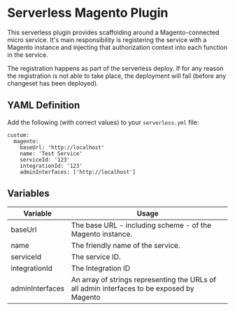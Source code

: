 # Serverless Magento Plugin

This serverless plugin provides scaffolding around a Magento-connected micro service.
It's main responsibility is registering the service with a Magento instance and injecting that authorization 
context into each function in the service.

The registration happens as part of the serverless deploy. If for any reason the registration is not able to take place, the deployment will fail (before any changeset has been deployed).

## YAML Definition
Add the following (with correct values) to your `serverless.yml` file:
```
custom:
  magento:
    baseUrl: 'http://localhost'
    name: 'Test Service'
    serviceId: '123'
    integrationId: '123'
    adminInterfaces: ['http://localhost']
```

## Variables

| Variable              | Usage                                                       |
| --------------------- | ----------------------------------------------------------- |
| baseUrl               |  The base URL - including scheme - of the Magento instance.|
| name     			 |  The friendly name of the service.|
| serviceId             |  The service ID.|
| integrationId         |  The Integration ID|
| adminInterfaces       |  An array of strings representing the URLs of all admin interfaces to be exposed by Magento|
